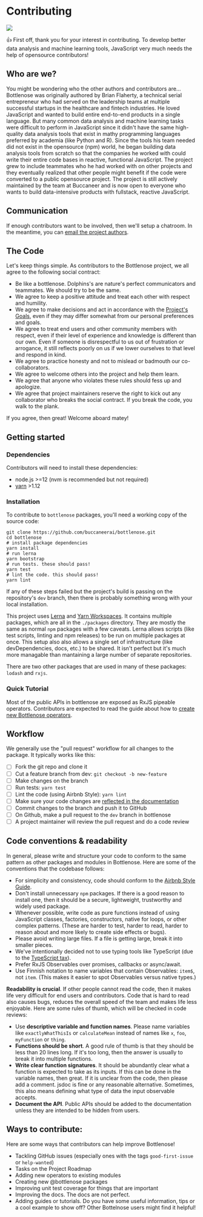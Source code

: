 # Contributing

<img src="https://github.com/buccaneerai/rxjs-stats/raw/master/docs/contributing/mandolorian.jpg" />

👍 First off, thank you for your interest in contributing.  To develop better data analysis and machine learning tools, JavaScript very much needs the help of opensource contributors!

## Who are we?

You might be wondering who the other authors and contributors are...  Bottlenose was originally authored by Brian Flaherty, a technical serial entrepreneur who had served on the leadership teams at multiple successful startups in the healthcare and fintech industries.  He loved JavaScript and wanted to build entire end-to-end products in a single language.  But many common data analysis and machine learning tasks were difficult to perform in JavaScript since it didn't have the same high-quality data analysis tools that exist in mathy programming languages preferred by academia (like Python and R).  Since the tools his team needed did not exist in the opensource (npm) world, he began building data analysis tools from scratch so that the companies he worked with could write their entire code bases in reactive, functional JavaScript.  The project grew to include teammates who he had worked with on other projects and they eventually realized that other people might benefit if the code were converted to a public opensource project.  The project is still actively maintained by the team at Buccaneer and is now open to everyone who wants to build data-intensive products with fullstack, reactive JavaScript.

## Communication
If enough contributors want to be involved, then we'll setup a chatroom.  In the meantime, you can [email the project authors](mailto:opensource@buccaneer.ai).

## The Code
Let's keep things simple.  As contributors to the Bottlenose project, we all agree to the following social contract:
- Be like a bottlenose. Dolphins's are nature's perfect communicators and teammates. We should try to be the same.
- We agree to keep a positive attitude and treat each other with respect and humility.
- We agree to make decisions and act in accordance with the [Project's Goals](https://github.com/buccaneerai/bottlenose/blob/master/docs/Philosophy.md), even if they may differ somewhat from our personal preferences and goals.
- We agree to treat end users and other community members with respect, even if their level of experience and knowledge is different than our own. Even if someone is disrespectful to us out of frustration or arrogance, it still reflects poorly on us if we lower ourselves to that level and respond in kind.
- We agree to practice honesty and not to mislead or badmouth our co-collaborators.
- We agree to welcome others into the project and help them learn.
- We agree that anyone who violates these rules should fess up and apologize.
- We agree that project maintainers reserve the right to kick out any collaborator who breaks the social contract. If you break the code, you walk to the plank.

If you agree, then great! Welcome aboard matey!

## Getting started

### Dependencies
Contributors will need to install these dependencies:
- node.js >=12 (nvm is recommended but not required)
- [yarn](https://yarnpkg.com/en/) >1.12

### Installation
To contribute to `bottlenose` packages, you'll need a working copy of the source code:
```
git clone https://github.com/buccaneerai/bottlenose.git
cd bottlenose
# install package dependencies
yarn install
# run lerna
yarn bootstrap 
# run tests. these should pass!
yarn test
# lint the code. this should pass!
yarn lint
```
If any of these steps failed but the project's build is passing on the repository's `dev` branch, then there is probably something wrong with your local installation.

This project uses [Lerna](https://lerna.js.org) and [Yarn Workspaces](https://yarnpkg.com/lang/en/docs/workspaces/).  It contains multiple packages, which are all in the `./packages` directory. They are mostly the same as normal `npm` packages with a few caveats.  Lerna allows scripts (like test scripts, linting and npm releases) to be run on multiple packages at once.  This setup also also allows a single set of infrastructure (like devDependencies, docs, etc.) to be shared.  It isn't perfect but it's much more managable than mantaining a large number of separate repositories.

There are two other packages that are used in many of these packages: `lodash` and `rxjs`.

### Quick Tutorial
Most of the public APIs in bottlenose are exposed as RxJS pipeable operators.  Contributors are expected to read the guide about how to [create new Bottlenose operators](https://github.com/buccaneerai/rxjs-stats/blob/master/docs/Guides/CreatingOperators.md).

## Workflow
We generally use the "pull request" workflow for all changes to the package. It typically works like this:
- [ ] Fork the git repo and clone it
- [ ] Cut a feature branch from dev: `git checkout -b new-feature`
- [ ] Make changes on the branch
- [ ] Run tests: `yarn test`
- [ ] Lint the code (using Airbnb Style): `yarn lint`
- [ ] Make sure your code changes are [reflected in the documentation](https://github.com/buccaneerai/bottlenose/blob/master/docs/contributing/improving_docs.md)
- [ ] Commit changes to the branch and push it to GitHub
- [ ] On Github, make a pull request to the `dev` branch in bottlenose
- [ ] A project maintainer will review the pull request and do a code review

## Code conventions & readability

In general, please write and structure your code to conform to the same pattern as other packages and modules in Bottlenose.  Here are some of the conventions that the codebase follows:
- For simplicity and consistency, code should conform to the [Airbnb Style Guide](https://github.com/airbnb/javascript).
- Don't install unnecessary `npm` packages.  If there is a good reason to install one, then it should be a secure, lightweight, trustworthy and widely used package.
- Whenever possible, write code as pure functions instead of using JavaScript classes, factories, constructors, native for loops, or other complex patterns. (These are harder to test, harder to read, harder to reason about and more likely to create side effects or bugs).
- Please avoid writing large files. If a file is getting large, break it into smaller pieces.
- We've intentionally decided not to use typing tools like TypeScript (due to the [TypeScript tax](https://medium.com/javascript-scene/the-typescript-tax-132ff4cb175b)).
- Prefer RxJS Observables over promises, callbacks or async/await.
- Use Finnish notation to name variables that contain Observables: `item$`, not `item`. (This makes it easier to spot Observables versus native types.)

**Readability is crucial**.  If other people cannot read the code, then it makes life very difficult for end users and contributors.  Code that is hard to read also causes bugs, reduces the overall speed of the team and makes life less enjoyable.  Here are some rules of thumb, which will be checked in code reviews:
- Use **descriptive variable and function names**.  Please name variables like `exactlyWhatThisIs` or `calculateMean` instead of names like `x`, `foo`, `myFunction` or `thing`.
- **Functions should be short**.  A good rule of thumb is that they should be less than 20 lines long.  If it's too long, then the answer is usually to break it into multiple functions.
- **Write clear function signatures**.  It should be abundantly clear what a function is expected to take as its inputs.  If this can be done in the variable names, then great.  If it is unclear from the code, then please add a comment.  jsdoc is fine or any reasonable alternative.  Sometimes, this also means defining what type of data the input observable accepts.
- **Document the API**.  Public APIs should be added to the documentation unless they are intended to be hidden from users.

## Ways to contribute:
Here are some ways that contributors can help improve Bottlenose!
- Tackling GitHub issues (especially ones with the tags `good-first-issue` or `help-wanted`)
- Tasks on the Project Roadmap
- Adding new operators to existing modules
- Creating new @bottlenose packages
- Improving unit test coverage for things that are important
- Improving the docs.  The docs are not perfect.
- Adding guides or tutorials.  Do you have some useful information, tips or a cool example to show off?  Other Bottelnose users might find it helpful!

